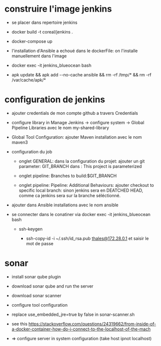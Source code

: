 # construire l'image jenkins

- se placer dans repertoire jenkins

- docker build -t coreal/jenkins .

- docker-compose up

- l'installation d'Ansible a echoué dans le dockerFile: on l'installe manuellement dans l'image

- docker exec -it jenkins_blueocean bash

- apk update && apk add --no-cache ansible && rm -rf /tmp/* && rm -rf /var/cache/apk/*


# configuration de jenkins 


*  ajouter credentials de mon compte github a travers Credentials

*  configure library in Manage Jenkins -> configure system -> Global Pipeline Libraries avec le nom my-shared-library

*  Global Tool Configuration: ajouter Maven installation avec le nom maven3 

*  configuration du job

	*  onglet GENERAL: dans la configuration du projet: ajouter un git parameter: GIT_BRANCH dans : This project is parameterized

	*  onglet pipeline: Branches to build:$GIT_BRANCH

	*  onglet pipeline: Pipeline: Additional Behaviours: ajouter checkout to specific local branch: sinon jenkins sera en DEATCHED HEAD, comme ca jenkins sera sur la branche séléctionné.

*  ajouter dans Ansible installations avec le nom ansible

*  se connecter dans le conatiner via docker exec -it jenkins_blueocean bash

	- ssh-keygen

        - ssh-copy-id -i ~/.ssh/id_rsa.pub thales@172.28.0.1 et saisir le mot de passe

# sonar

*  install sonar qube plugin

*  download sonar qube and run the server 

*  download sonar scanner 

*  configure tool configuration

*  replace use_embedded_jre=true by false in sonar-scanner.sh

*  see this https://stackoverflow.com/questions/24319662/from-inside-of-a-docker-container-how-do-i-connect-to-the-localhost-of-the-mach

*  => configure server in system configuration (take host ipnot localhost)





